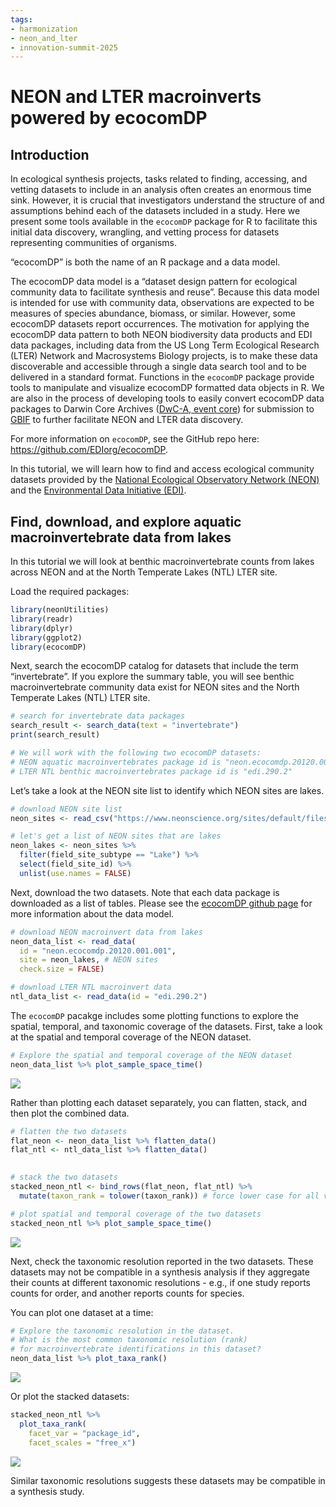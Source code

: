 ```yaml
---
tags:
- harmonization
- neon_and_lter
- innovation-summit-2025
---
```


NEON and LTER macroinverts powered by ecocomDP
================

## Introduction

In ecological synthesis projects, tasks related to finding, accessing,
and vetting datasets to include in an analysis often creates an enormous
time sink. However, it is crucial that investigators understand the
structure of and assumptions behind each of the datasets included in a
study. Here we present some tools available in the `ecocomDP` package
for R to facilitate this initial data discovery, wrangling, and vetting
process for datasets representing communities of organisms.

“ecocomDP” is both the name of an R package and a data model.

The ecocomDP data model is a “dataset design pattern for ecological
community data to facilitate synthesis and reuse”. Because this data
model is intended for use with community data, observations are expected
to be measures of species abundance, biomass, or similar. However, some
ecocomDP datasets report occurrences. The motivation for applying the
ecocomDP data pattern to both NEON biodiversity data products and EDI
data packages, including data from the US Long Term Ecological Research
(LTER) Network and Macrosystems Biology projects, is to make these data
discoverable and accessible through a single data search tool and to be
delivered in a standard format. Functions in the `ecocomDP` package
provide tools to manipulate and visualize ecocomDP formatted data
objects in R. We are also in the process of developing tools to easily
convert ecocomDP data packages to Darwin Core Archives ([DwC-A, event
core](https://rs.gbif.org/core/dwc_event_2022-02-02.xml)) for submission
to [GBIF](https://www.gbif.org/) to further facilitate NEON and LTER
data discovery.

For more information on `ecocomDP`, see the GitHub repo here:
<a href="https://github.com/EDIorg/ecocomDP">https://github.com/EDIorg/ecocomDP</a>.

In this tutorial, we will learn how to find and access ecological
community datasets provided by the [National Ecological Observatory
Network (NEON)](https://www.neonscience.org/) and the [Environmental
Data Initiative (EDI)](https://edirepository.org/).

## Find, download, and explore aquatic macroinvertebrate data from lakes

In this tutorial we will look at benthic macroinvertebrate counts from
lakes across NEON and at the North Temperate Lakes (NTL) LTER site.

Load the required packages:

``` r
library(neonUtilities)
library(readr)
library(dplyr)
library(ggplot2)
library(ecocomDP)
```

Next, search the ecocomDP catalog for datasets that include the term
“invertebrate”. If you explore the summary table, you will see benthic
macroinvertebrate community data exist for NEON sites and the North
Temperate Lakes (NTL) LTER site.

``` r
# search for invertebrate data packages
search_result <- search_data(text = "invertebrate")
print(search_result)

# We will work with the following two ecocomDP datasets:
# NEON aquatic macroinvertebrates package id is "neon.ecocomdp.20120.001.001"   
# LTER NTL benthic macroinvertebrates package id is "edi.290.2"
```

Let’s take a look at the NEON site list to identify which NEON sites are
lakes.

``` r
# download NEON site list
neon_sites <- read_csv("https://www.neonscience.org/sites/default/files/NEON_Field_Site_Metadata_20230309.csv")

# let's get a list of NEON sites that are lakes
neon_lakes <- neon_sites %>% 
  filter(field_site_subtype == "Lake") %>%
  select(field_site_id) %>% 
  unlist(use.names = FALSE)
```

Next, download the two datasets. Note that each data package is
downloaded as a list of tables. Please see the [ecocomDP github
page](https://github.com/EDIorg/ecocomDP/blob/main/model/table_description.md)
for more information about the data model.

``` r
# download NEON macroinvert data from lakes
neon_data_list <- read_data(
  id = "neon.ecocomdp.20120.001.001",
  site = neon_lakes, # NEON sites
  check.size = FALSE)

# download LTER NTL macroinvert data
ntl_data_list <- read_data(id = "edi.290.2")
```

The `ecocomDP` pacakge includes some plotting functions to explore the
spatial, temporal, and taxonomic coverage of the datasets. First, take a
look at the spatial and temporal coverage of the NEON dataset.

``` r
# Explore the spatial and temporal coverage of the NEON dataset
neon_data_list %>% plot_sample_space_time()
```

![](neon_and_lter_files/figure-gfm/plot%20space%20time%20neon-1.png)

Rather than plotting each dataset separately, you can flatten, stack,
and then plot the combined data.

``` r
# flatten the two datasets
flat_neon <- neon_data_list %>% flatten_data()
flat_ntl <- ntl_data_list %>% flatten_data()
  

# stack the two datasets
stacked_neon_ntl <- bind_rows(flat_neon, flat_ntl) %>%
  mutate(taxon_rank = tolower(taxon_rank)) # force lower case for all values

# plot spatial and temporal coverage of the two datasets
stacked_neon_ntl %>% plot_sample_space_time()
```

![](neon_and_lter_files/figure-gfm/plot%20space%20time%20stacked%20data-1.png)

Next, check the taxonomic resolution reported in the two datasets. These
datasets may not be compatible in a synthesis analysis if they aggregate
their counts at different taxonomic resolutions - e.g., if one study
reports counts for order, and another reports counts for species.

You can plot one dataset at a time:

``` r
# Explore the taxonomic resolution in the dataset. 
# What is the most common taxonomic resolution (rank) 
# for macroinvertebrate identifications in this dataset?
neon_data_list %>% plot_taxa_rank()
```

![](neon_and_lter_files/figure-gfm/plot%20taxon%20ranks%20neon-1.png)

Or plot the stacked datasets:

``` r
stacked_neon_ntl %>% 
  plot_taxa_rank(
    facet_var = "package_id",
    facet_scales = "free_x")
```

![](neon_and_lter_files/figure-gfm/plot%20taxon%20ranks%20stacked%20data-1.png)

Similar taxonomic resolutions suggests these datasets may be compatible
in a synthesis study.
